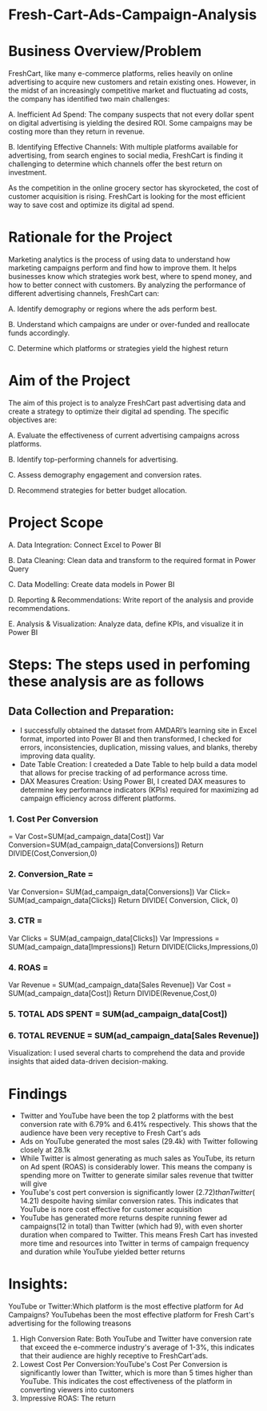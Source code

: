 # Fresh-Cart-Ads-Campaign-Analysis

# Business Overview/Problem
FreshCart, like many e-commerce platforms, relies heavily on online advertising to acquire new customers and retain existing ones. 
However, in the midst of an increasingly competitive market and fluctuating ad costs, the company has identified two main challenges:
 
A. Inefficient Ad Spend: The company suspects that not every dollar spent on digital advertising is yielding the desired ROI. 
Some campaigns may be costing more than they return in revenue.
 
B. Identifying Effective Channels: With multiple platforms available for advertising, from search engines to social media,
FreshCart is finding it challenging to determine which channels offer the best return on investment.
 
As the competition in the online grocery sector has skyrocketed, the cost of customer acquisition is rising. 
FreshCart is looking for the most efficient way to save cost and optimize its digital ad spend.


# Rationale for the Project
Marketing analytics is the process of using data to understand how marketing campaigns perform and find how to improve them. It helps businesses know which strategies work best, where to spend money, and how to better connect with customers.
By analyzing the performance of different advertising channels, FreshCart can:
 
A. Identify demography or regions where the ads perform best.
 
B. Understand which campaigns are under or over-funded and reallocate funds accordingly.
 
C. Determine which platforms or strategies yield the highest return

# Aim of the Project
The aim of this project is to analyze FreshCart past advertising data and create a strategy to optimize their digital ad spending. The specific objectives are:
 
A. Evaluate the effectiveness of current advertising campaigns across platforms.
 
B. Identify top-performing channels for advertising.
 
C. Assess demography engagement and conversion rates.
 
D. Recommend strategies for better budget allocation.

# Project Scope
A. Data Integration: Connect Excel to Power BI
 
B. Data Cleaning: Clean data and transform to the required format in Power Query
 
C. Data Modelling: Create data models in Power BI
 
D. Reporting & Recommendations: Write report of the analysis and provide recommendations.
 
E. Analysis & Visualization: Analyze data, define KPIs, and visualize it in Power BI

# Steps: The steps used in perfoming these analysis are as follows

## Data Collection and Preparation: 
- I successfully obtained the dataset from AMDARI’s learning site in Excel format, imported into Power BI and then transformed, I checked for errors, inconsistencies, duplication,
missing values, and blanks, thereby improving data quality.
- Date Table Creation: I createded a Date Table to help build a data model that allows for precise tracking of ad performance across time.
- DAX Measures Creation: Using Power BI, I created DAX measures to determine key performance indicators (KPIs) required for maximizing ad campaign efficiency across different platforms.
### 1. Cost Per Conversion 
= Var Cost=SUM(ad_campaign_data[Cost])
Var Conversion=SUM(ad_campaign_data[Conversions])
Return
DIVIDE(Cost,Conversion,0)

### 2. Conversion_Rate =
Var Conversion= SUM(ad_campaign_data[Conversions])
Var Click= SUM(ad_campaign_data[Clicks])
Return
DIVIDE( Conversion, Click, 0)

### 3. CTR =
Var Clicks = SUM(ad_campaign_data[Clicks])
Var Impressions = SUM(ad_campaign_data[Impressions])
Return
DIVIDE(Clicks,Impressions,0)

### 4. ROAS =
Var Revenue = SUM(ad_campaign_data[Sales Revenue])
Var Cost = SUM(ad_campaign_data[Cost])
Return
DIVIDE(Revenue,Cost,0)

### 5. TOTAL ADS SPENT = SUM(ad_campaign_data[Cost])

### 6. TOTAL REVENUE = SUM(ad_campaign_data[Sales Revenue])
Visualization: I used several charts to comprehend the data and provide insights that aided data-driven decision-making.

# Findings

- Twitter and YouTube have been the top 2 platforms with the best conversion rate with 6.79% and 6.41% respectively. 
This shows that the audience have been very receptive to Fresh Cart's ads
- Ads on YouTube generated the most sales (29.4k) with Twitter following closely at 28.1k
- While Twitter is almost generating as much sales as YouTube, its return on Ad spent (ROAS) is considerably lower.
  This means the company is spending more on Twitter to generate similar sales revenue that twitter will give
- YouTube's cost pert conversion is significantly lower ($2.72) than Twitter ($ 14.21) despoite having similar conversion rates.
 This indicates that YouTube is nore cost effective for customer acquisition
- YouTube has generated more returns despite running fewer ad campaigns(12 in total) than Twitter (which had 9), with even shorter duration when compared to Twitter.
  This means Fresh Cart has invested more time and resources into Twitter in terms of campaign frequency and duration while YouTube yielded better returns

# Insights:
YouTube or Twitter:Which platform is the most effective platform for Ad Campaigns?
YouTubehas been the most effective platform for Fresh Cart's advertising for the following treasons
1.  High Conversion Rate: Both YouTube and Twitter have conversion rate that exceed the e-commerce industry's
  average of 1-3%, this indicates that their audience are highly receptive to FreshCart'ads.
2. Lowest Cost Per Conversion:YouTube's Cost Per Conversion is significantly lower than Twitter, which is more than 5 times higher than YouTube.
   This indicates the cost effectiveness of the platform in converting viewers into customers
3. Impressive ROAS: The return 





